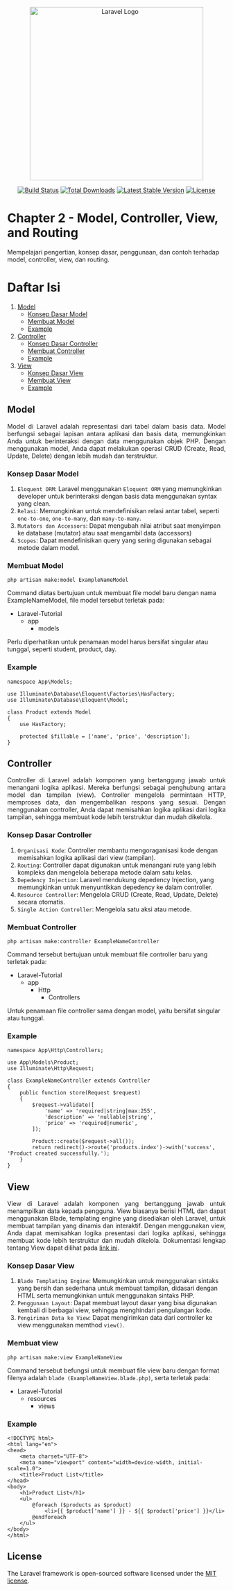 <p align="center"><a href="https://laravel.com" target="_blank"><img src="https://raw.githubusercontent.com/laravel/art/master/logo-lockup/5%20SVG/2%20CMYK/1%20Full%20Color/laravel-logolockup-cmyk-red.svg" width="400" alt="Laravel Logo"></a></p>

<p align="center">
<a href="https://github.com/laravel/framework/actions"><img src="https://github.com/laravel/framework/workflows/tests/badge.svg" alt="Build Status"></a>
<a href="https://packagist.org/packages/laravel/framework"><img src="https://img.shields.io/packagist/dt/laravel/framework" alt="Total Downloads"></a>
<a href="https://packagist.org/packages/laravel/framework"><img src="https://img.shields.io/packagist/v/laravel/framework" alt="Latest Stable Version"></a>
<a href="https://packagist.org/packages/laravel/framework"><img src="https://img.shields.io/packagist/l/laravel/framework" alt="License"></a>
</p>

# Chapter 2 - Model, Controller, View, and Routing
Mempelajari pengertian, konsep dasar, penggunaan, dan contoh terhadap model, controller, view, dan routing.

# Daftar Isi
1. [Model](#model)
    - [Konsep Dasar Model](#konsep-dasar-model)
    - [Membuat Model](#membuat-model)
    - [Example](#example)
2. [Controller](#controller)
    - [Konsep Dasar Controller](#konsep-dasar-controller)
    - [Membuat Controller](#membuat-controller)
    - [Example](#example-1)
3. [View](#view)
    - [Konsep Dasar View](#konsep-dasar-view)
    - [Membuat View](#membuat-view)
    - [Example](#example-2)

## Model
<div style='text-align:justify'>
Model di Laravel adalah representasi dari tabel dalam basis data. Model berfungsi sebagai lapisan antara aplikasi dan basis data, memungkinkan Anda untuk berinteraksi dengan data menggunakan objek PHP. Dengan menggunakan model, Anda dapat melakukan operasi CRUD (Create, Read, Update, Delete) dengan lebih mudah dan terstruktur.
</div>

### Konsep Dasar Model
1. ```Eloquent ORM```: Laravel menggunakan ```Eloquent ORM``` yang memungkinkan developer untuk berinteraksi dengan basis data menggunakan syntax yang clean.
2. ```Relasi```: Memungkinkan untuk mendefinisikan relasi antar tabel, seperti ```one-to-one```, ```one-to-many```, dan ```many-to-many```.
3. ```Mutators dan Accessors```: Dapat mengubah nilai atribut saat menyimpan ke database (mutator) atau saat mengambil data (accessors)
4. ```Scopes```: Dapat mendefinisikan query yang sering digunakan sebagai metode dalam model.

### Membuat Model
```
php artisan make:model ExampleNameModel
```
Command diatas bertujuan untuk membuat file model baru dengan nama ExampleNameModel, file model tersebut terletak pada:
- Laravel-Tutorial
    - app
        - models

Perlu diperhatikan untuk penamaan model harus bersifat singular atau tunggal, seperti student, product, day.

### Example
```
namespace App\Models;

use Illuminate\Database\Eloquent\Factories\HasFactory;
use Illuminate\Database\Eloquent\Model;

class Product extends Model
{
    use HasFactory;

    protected $fillable = ['name', 'price', 'description'];
}
```

## Controller
<div style="text-align:justify">Controller di Laravel adalah komponen yang bertanggung jawab untuk menangani logika aplikasi. Mereka berfungsi sebagai penghubung antara model dan tampilan (view). Controller mengelola permintaan HTTP, memproses data, dan mengembalikan respons yang sesuai. Dengan menggunakan controller, Anda dapat memisahkan logika aplikasi dari logika tampilan, sehingga membuat kode lebih terstruktur dan mudah dikelola.</div>

### Konsep Dasar Controller
1. ```Organisasi Kode```: Controller membantu mengoraganisasi kode dengan memisahkan logika aplikasi dari view (tampilan).
2. ```Routing```: Controller dapat digunakan untuk menangani rute yang lebih kompleks dan mengelola beberapa metode dalam satu kelas.
3. ```Depedency Injection```: Laravel mendukung depedency Injection, yang memungkinkan untuk menyuntikkan depedency ke dalam controller.
4. ```Resource Controller```: Mengelola CRUD (Create, Read, Update, Delete) secara otomatis.
5. ```Single Action Controller```: Mengelola satu aksi atau metode.

### Membuat Controller
```
php artisan make:controller ExampleNameController
```
Command tersebut bertujuan untuk membuat file controller baru yang terletak pada:
- Laravel-Tutorial
    - app
        - Http
            - Controllers

Untuk penamaan file controller sama dengan model, yaitu bersifat singular atau tunggal.

### Example
```
namespace App\Http\Controllers;

use App\Models\Product;
use Illuminate\Http\Request;

class ExampleNameController extends Controller
{
    public function store(Request $request)
    {
        $request->validate([
            'name' => 'required|string|max:255',
            'description' => 'nullable|string',
            'price' => 'required|numeric',
        ]);

        Product::create($request->all());
        return redirect()->route('products.index')->with('success', 'Product created successfully.');
    }
}
```

## View
<div style="text-align:justify">
View di Laravel adalah komponen yang bertanggung jawab untuk menampilkan data kepada pengguna. View biasanya berisi HTML dan dapat menggunakan Blade, templating engine yang disediakan oleh Laravel, untuk membuat tampilan yang dinamis dan interaktif. Dengan menggunakan view, Anda dapat memisahkan logika presentasi dari logika aplikasi, sehingga membuat kode lebih terstruktur dan mudah dikelola. Dokumentasi lengkap tentang View dapat dilihat pada <a href="https://laravel.com/docs/12.x/views#main-content">link ini</a>.
</div>

### Konsep Dasar View
1. ```Blade Templating Engine```: Memungkinkan untuk menggunakan sintaks yang bersih dan sederhana untuk membuat tampilan, didasari dengan HTML serta memungkinkan untuk menggunakan sintaks PHP.
2. ```Penggunaan Layout```: Dapat membuat layout dasar yang bisa digunakan kembali di berbagai view, sehingga menghindari pengulangan kode.
3. ```Pengiriman Data ke View```: Dapat mengirimkan data dari controller ke view menggunakan memthod ```view()```.

### Membuat view
```
php artisan make:view ExampleNameView
```
Command tersebut befungsi untuk membuat file view baru dengan format filenya adalah ```blade (ExampleNameView.blade.php)```, serta terletak pada:
- Laravel-Tutorial
    - resources
        - views

### Example
```
<!DOCTYPE html>
<html lang="en">
<head>
    <meta charset="UTF-8">
    <meta name="viewport" content="width=device-width, initial-scale=1.0">
    <title>Product List</title>
</head>
<body>
    <h1>Product List</h1>
    <ul>
        @foreach ($products as $product)
            <li>{{ $product['name'] }} - ${{ $product['price'] }}</li>
        @endforeach
    </ul>
</body>
</html>
```

## License

The Laravel framework is open-sourced software licensed under the [MIT license](https://opensource.org/licenses/MIT).
